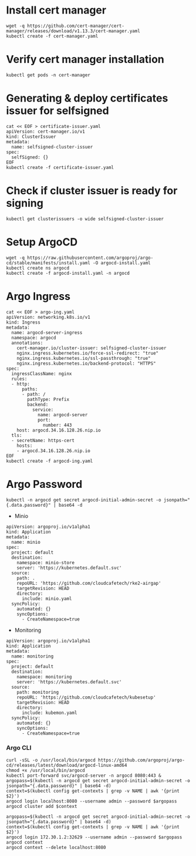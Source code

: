 # Install cert manager
```
wget -q https://github.com/cert-manager/cert-manager/releases/download/v1.13.3/cert-manager.yaml
kubectl create -f cert-manager.yaml
```

# Verify cert manager installation
```kubectl get pods -n cert-manager```

# Generating & deploy certificates issuer for selfsigned
```
cat << EOF > certificate-issuer.yaml
apiVersion: cert-manager.io/v1
kind: ClusterIssuer
metadata:
  name: selfsigned-cluster-issuer
spec:
  selfSigned: {}
EOF
kubectl create -f certificate-issuer.yaml
```

# Check if cluster issuer is ready for signing
```kubectl get clusterissuers -o wide selfsigned-cluster-issuer```

# Setup ArgoCD
```
wget -q https://raw.githubusercontent.com/argoproj/argo-cd/stable/manifests/install.yaml -O argocd-install.yaml
kubectl create ns argocd
kubectl create -f argocd-install.yaml -n argocd
```

# Argo Ingress
```
cat << EOF > argo-ing.yaml
apiVersion: networking.k8s.io/v1
kind: Ingress
metadata:
  name: argocd-server-ingress
  namespace: argocd
  annotations:
    cert-manager.io/cluster-issuer: selfsigned-cluster-issuer
    nginx.ingress.kubernetes.io/force-ssl-redirect: "true"
    nginx.ingress.kubernetes.io/ssl-passthrough: "true"
    nginx.ingress.kubernetes.io/backend-protocol: "HTTPS"
spec:
  ingressClassName: nginx
  rules:
  - http:
      paths:
      - path: /
        pathType: Prefix
        backend:
          service:
            name: argocd-server
            port:
              number: 443
    host: argocd.34.16.128.26.nip.io
  tls:
  - secretName: https-cert
    hosts:
    - argocd.34.16.128.26.nip.io
EOF
kubectl create -f argocd-ing.yaml
```

# Argo Password
```kubectl -n argocd get secret argocd-initial-admin-secret -o jsonpath="{.data.password}" | base64 -d```

- Minio
```
apiVersion: argoproj.io/v1alpha1
kind: Application
metadata:
  name: minio
spec:
  project: default
  destination:
    namespace: minio-store
    server: 'https://kubernetes.default.svc'
  source:
    path: .
    repoURL: 'https://github.com/cloudcafetech/rke2-airgap'
    targetRevision: HEAD
    directory:
      include: minio.yaml
  syncPolicy:
    automated: {}
    syncOptions:
      - CreateNamespace=true
```

- Monitoring
```
apiVersion: argoproj.io/v1alpha1
kind: Application
metadata:
  name: monitoring
spec:
  project: default
  destination:
    namespace: monitoring
    server: 'https://kubernetes.default.svc'
  source:
    path: monitoring
    repoURL: 'https://github.com/cloudcafetech/kubesetup'
    targetRevision: HEAD
    directory:
      include: kubemon.yaml
  syncPolicy:
    automated: {}
    syncOptions:
      - CreateNamespace=true
```

### Argo CLI

```
curl -sSL -o /usr/local/bin/argocd https://github.com/argoproj/argo-cd/releases/latest/download/argocd-linux-amd64
chmod +x /usr/local/bin/argocd
kubectl port-forward svc/argocd-server -n argocd 8080:443 &
argopass=$(kubectl -n argocd get secret argocd-initial-admin-secret -o jsonpath="{.data.password}" | base64 -d)
context=$(kubectl config get-contexts | grep -v NAME | awk '{print $2}')
argocd login localhost:8080 --username admin --password $argopass
argocd cluster add $context

argopass=$(kubectl -n argocd get secret argocd-initial-admin-secret -o jsonpath="{.data.password}" | base64 -d)
context=$(kubectl config get-contexts | grep -v NAME | awk '{print $2}')
argocd login 172.30.1.2:32629 --username admin --password $argopass
argocd context 
argocd context --delete localhost:8080
```
